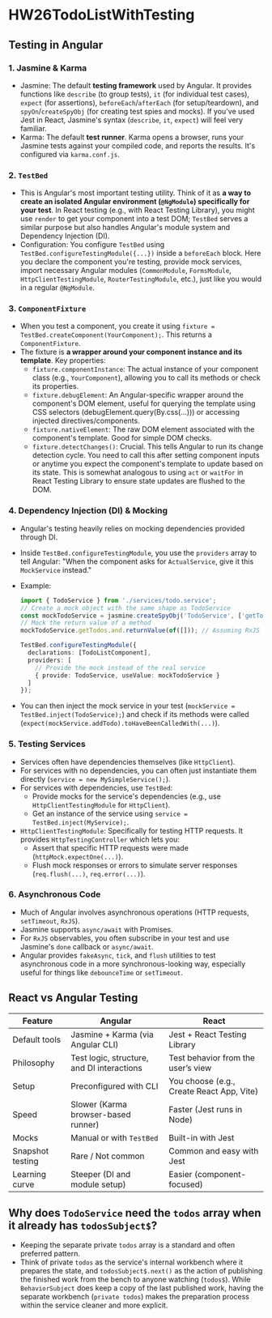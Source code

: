# HW26TodoListWithTesting

## Testing in Angular

### 1. Jasmine & Karma

- Jasmine: The default **testing framework** used by Angular. It provides functions like `describe` (to group tests), `it` (for individual test cases), `expect` (for assertions), `beforeEach`/`afterEach` (for setup/teardown), and `spyOn`/`createSpyObj` (for creating test spies and mocks). If you've used Jest in React, Jasmine's syntax (`describe`, `it`, `expect`) will feel very familiar.
- Karma: The default **test runner**. Karma opens a browser, runs your Jasmine tests against your compiled code, and reports the results. It's configured via `karma.conf.js`.

### 2. `TestBed`

- This is Angular's most important testing utility. Think of it as **a way to create an isolated Angular environment (`@NgModule`) specifically for your test**. In React testing (e.g., with React Testing Library), you might use `render` to get your component into a test DOM; `TestBed` serves a similar purpose but also handles Angular's module system and Dependency Injection (DI).
- Configuration: You configure `TestBed` using `TestBed.configureTestingModule({...})` inside a `beforeEach` block. Here you declare the component you're testing, provide mock services, import necessary Angular modules (`CommonModule`, `FormsModule`, `HttpClientTestingModule`, `RouterTestingModule`, etc.), just like you would in a regular `@NgModule`.

### 3. `ComponentFixture`

- When you test a component, you create it using `fixture = TestBed.createComponent(YourComponent);`. This returns a `ComponentFixture`.
- The fixture is **a wrapper around your component instance and its template**. Key properties:
  - `fixture.componentInstance`: The actual instance of your component class (e.g., `YourComponent`), allowing you to call its methods or check its properties.
  - `fixture.debugElement`: An Angular-specific wrapper around the component's DOM element, useful for querying the template using CSS selectors (debugElement.query(By.css(...))) or accessing injected directives/components.
  - `fixture.nativeElement`: The raw DOM element associated with the component's template. Good for simple DOM checks.
  - `fixture.detectChanges()`: Crucial. This tells Angular to run its change detection cycle. You need to call this after setting component inputs or anytime you expect the component's template to update based on its state. This is somewhat analogous to using `act` or `waitFor` in React Testing Library to ensure state updates are flushed to the DOM.

### 4. Dependency Injection (DI) & Mocking

- Angular's testing heavily relies on mocking dependencies provided through DI.
- Inside `TestBed.configureTestingModule`, you use the `providers` array to tell Angular: "When the component asks for `ActualService`, give it this `MockService` instead."
- Example:

  ```typescript
  import { TodoService } from './services/todo.service';
  // Create a mock object with the same shape as TodoService
  const mockTodoService = jasmine.createSpyObj('TodoService', ['getTodos', 'addTodo', 'deleteTodo']);
  // Mock the return value of a method
  mockTodoService.getTodos.and.returnValue(of([])); // Assuming RxJS 'of'

  TestBed.configureTestingModule({
    declarations: [TodoListComponent],
    providers: [
      // Provide the mock instead of the real service
      { provide: TodoService, useValue: mockTodoService }
    ]
  });
  ```

- You can then inject the mock service in your test (`mockService = TestBed.inject(TodoService);`) and check if its methods were called (`expect(mockService.addTodo).toHaveBeenCalledWith(...)`).

### 5. Testing Services

- Services often have dependencies themselves (like `HttpClient`).
- For services with no dependencies, you can often just instantiate them directly (`service = new MySimpleService();`).
- For services with dependencies, use `TestBed`:
  - Provide mocks for the service's dependencies (e.g., use `HttpClientTestingModule` for `HttpClient`).
  - Get an instance of the service using `service = TestBed.inject(MyService);`.
- `HttpClientTestingModule`: Specifically for testing HTTP requests. It provides `HttpTestingController` which lets you:
  - Assert that specific HTTP requests were made (`httpMock.expectOne(...)`).
  - Flush mock responses or errors to simulate server responses (`req.flush(...)`, `req.error(...)`).

### 6. Asynchronous Code

- Much of Angular involves asynchronous operations (HTTP requests, `setTimeout`, `RxJS`).
- Jasmine supports `async/await` with Promises.
- For `RxJS` observables, you often subscribe in your test and use Jasmine's `done` callback or `async/await`.
- Angular provides `fakeAsync`, `tick`, and `flush` utilities to test asynchronous code in a more synchronous-looking way, especially useful for things like `debounceTime` or `setTimeout`.

## React vs Angular Testing

| Feature | Angular | React |
|---------|---------|-------|
| Default tools | Jasmine + Karma (via Angular CLI) | Jest + React Testing Library |
| Philosophy | Test logic, structure, and DI interactions | Test behavior from the user’s view |
| Setup | Preconfigured with CLI | You choose (e.g., Create React App, Vite) |
| Speed | Slower (Karma browser-based runner) | Faster (Jest runs in Node) |
| Mocks | Manual or with `TestBed` | Built-in with Jest |
| Snapshot testing | Rare / Not common | Common and easy with Jest |
| Learning curve | Steeper (DI and module setup) | Easier (component-focused) |

## Why does `TodoService` need the `todos` array when it already has `todosSubject$`?

- Keeping the separate private `todos` array is a standard and often preferred pattern.
- Think of private `todos` as the service's internal workbench where it prepares the state, and `todosSubject$.next()` as the action of publishing the finished work from the bench to anyone watching (`todos$`). While `BehaviorSubject` does keep a copy of the last published work, having the separate workbench (`private todos`) makes the preparation process within the service cleaner and more explicit.
